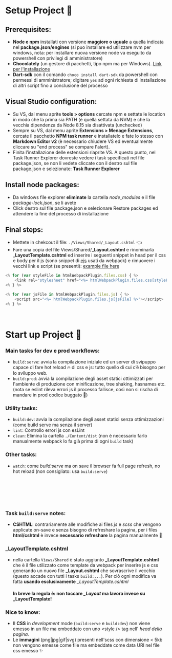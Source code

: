 # Setup Project  🚧

## __Prerequisites__:

- __Node e npm__ installati con versione __maggiore o uguale__ a quella indicata nel __package.json/engines__ (si puo installare ed utilizzare nvm per windows, nota: per installare nuova versione node va eseguito da powershell con privilegi di amministratore)
- __Chocolately__ (un gestore di pacchetti, tipo npm ma per Windows). [Link per l'installazione](https://chocolatey.org/install)
- __Dart-sdk__ con il comando `choco install dart-sdk`  da powershell con permessi di amministratore; digitare `yes` ad ogni richiesta di installazione di altri script fino a conclusione del processo

## __Visual Studio configuration__:

- Su VS, dal menu aprite __tools > options__ cercate npm e settate le location in modo che la prima sia PATH (è quella settata da NVM) e che la vecchia dipendenza da Node 8.15 sia disattivata (unchecked)
- Sempre su VS, dal menu aprite __Extensions > Menage Extensions__, cercate il pacchetto __NPM task runner__ e installatelo e fate lo stesso con __Markdown Editor v2__ (è necessario chiudere VS ed eventualmente cliccare su "end process" se compare l'alert).
- Finita l’installazione delle estensioni riaprite VS. A questo punto, nel Task Runner Explorer dovreste vedere i task specificati nel file package.json, se non li vedete cliccate con il destro sul file package.json e selezionate: __Task Runner Explorer__

## __Install node packages__:
- Da windows file explorer __eliminate__ la cartella _node_modules_ e il file _package-lock.json_, se li avete
- Click destro sul file package.json e selezionare Restore packages ed attendere la fine del processo di installazione

## __Final steps__:
- Mettete in chekcout il file: `./Views/Shared/_Layout.cshtml` 👈
- Fare una copia del file Views/Shared/___Layout.cshtml__ e rinominarla ___LayoutTemplate.cshtml__ ed inserire i seguenti snippet in head per il css e body per il js (sono snippet di [ejs](https://ejs.co/) usati da webpack) e rimuovere i vecchi link e script (se presenti): [example file here](https://github.com/DavOnGit/webpack-dotnet-kapus/blob/main/_LayoutTemplateExample.cshtml)

```js
<% for (var styleFile in htmlWebpackPlugin.files.css) { %>
    <link rel="stylesheet" href="<%= htmlWebpackPlugin.files.css[styleFile] %>" />
<% } %>
```

```js
<% for (var jsFile in htmlWebpackPlugin.files.js) { %>
    <script src="<%= htmlWebpackPlugin.files.js[jsFile] %>"></script>
<% } %>
```

&nbsp;

# Start up Project 🚀

### Main tasks for dev e prod workflows:
- `build:serve`: avvia la compilazione iniziale ed un server di svipuppo capace di fare hot reload 🔥 di css e js: tutto quello di cui c’è bisogno per lo sviluppo web.
- `build:prod`: avvia la compilazione degli asset statici ottimizzati per l'ambiente di produzione con minificazione, tree shaking, hasnames etc. (nota se eslint rileva errori js il processo fallisce, così non si rischa di mandare in prod codice buggato 🐛)

### Utility tasks:
- `build:dev`: avvia la compilazione degli asset statici senza ottimizzazioni (come build serve ma senza il server)
- `lint`: Controllo errori js con esLint
- `clean`: Elimina la cartella `./Content/dist` (non è necessario farlo manualmente webpack lo fa già prima di ogni `build` task)

### Other tasks:
- `watch`: come _build:serve_ ma on save il browser fa full page refresh, no hot reload (non consigliato: usa `build:serve`)

&nbsp;
------
&nbsp;

### Task `build:serve` notes:

- __CSHTML__: contrariamente alle modifiche ai files _js_ e _scss_ che vengono applicate on-save e senza bisogno di refreshare la pagina, per i files __html/cshtml__ è invece __necessario refreshare__ la pagina manualmente 🚴️


### **_LayoutTemplate.cshtml**
- nella cartella `Views/Shared` è stato aggiunto **_LayoutTemplate.cshtml** che è il file utilizzato come template da webpack per inserire js e css generando un nuovo file **_Layout.cshtml** che sovrascrive il vecchio (questo accade con tutti i tasks `build:...`). Per ciò ogni modifica va fatta __usando esclusivamente__ *_LayoutTemplate.cshtml*

    #### In breve la regola è: __non toccare__ *_Layout* ma lavora invece su **_LayoutTemplate**!

### __Nice to know__:
- Il __CSS__ in _development_ mode (`build:serve` e `build:dev`) non viene emesso in un file ma embeddato con uno \<style /\> tag nell' _head della pagina_.
- Le __immagini__ (png|jpg|gif|svg) presenti nell'scss con dimensione < 5kb non vengono emesse come file ma embeddate come data URI nel file css emesso ✨
